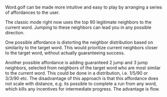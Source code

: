 Word.golf can be made more intuitive and easy to play by arranging a series of affordances to the user. 

The classic mode right now uses the top 90 legitimate neighbors to the current word. Jumping to these neighbors can lead you in any possible direction.

One possible affordance is distorting the neighbor distribution based on similarity to the target word. This would prioritize current neighbors closer to the target word, without actually guaranteeing success.

Another possible affordance is adding guaranteed 2 jump and 3 jump neighbors, selected from neighbors of the target word who are most similar to the current word. This could be done in a distribution, i.e. 1/5/90 or 3/3/90 etc. The disadvantage of this approach is that this affordance does not scale with distance, e.g. its possible to complete a run from any word, which kills any incentives for intermediate progress. The advantage is flow.

